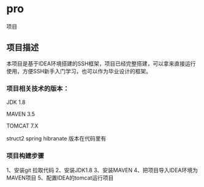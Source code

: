 # pro
项目
## 项目描述

  本项目是基于IDEA环境搭建的SSH框架，项目已经完整搭建，可以拿来直接运行使用，方便SSH新手入门学习，也可以作为毕业设计的框架。

### 项目相关技术的版本：

JDK 1.8

MAVEN 3.5

TOMCAT  7.X

struct2 spring hibranate 版本在代码里有


### 项目构建步骤

1、安装git 拉取代码
2、安装JDK1.8
3、安装MAVEN 
4、把项目导入IDEA环境为MAVEN项目
5、配置IDEA的tomcat运行项目


  
